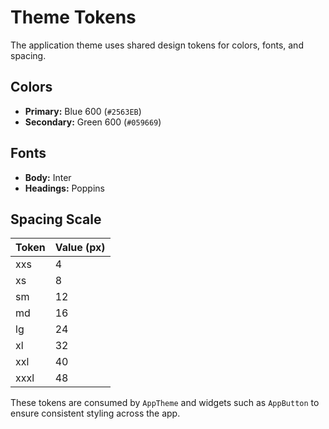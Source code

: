 # Theme Tokens

The application theme uses shared design tokens for colors, fonts, and spacing.

## Colors
- **Primary:** Blue 600 (`#2563EB`)
- **Secondary:** Green 600 (`#059669`)

## Fonts
- **Body:** Inter
- **Headings:** Poppins

## Spacing Scale
| Token | Value (px) |
|-------|-----------|
| xxs   | 4 |
| xs    | 8 |
| sm    | 12 |
| md    | 16 |
| lg    | 24 |
| xl    | 32 |
| xxl   | 40 |
| xxxl  | 48 |

These tokens are consumed by `AppTheme` and widgets such as `AppButton` to ensure
consistent styling across the app.
